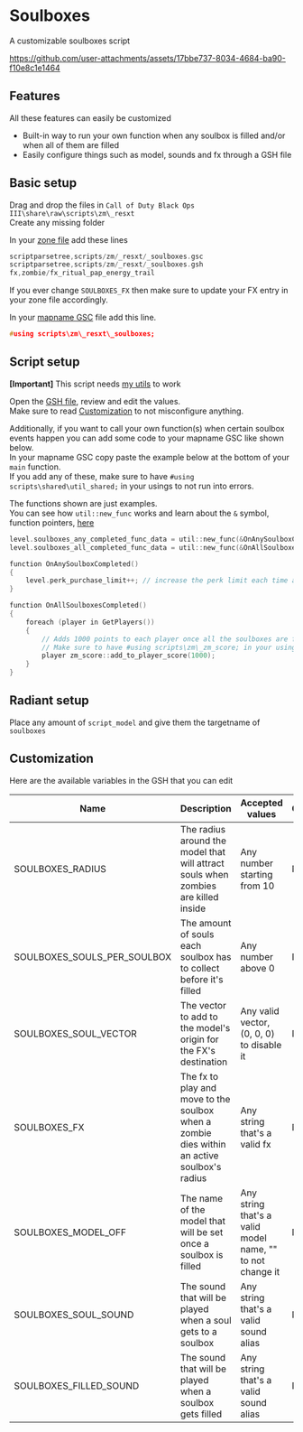 # Soulboxes

A customizable soulboxes script

https://github.com/user-attachments/assets/17bbe737-8034-4684-ba90-f10e8c1e1464

## Features

All these features can easily be customized

- Built-in way to run your own function when any soulbox is filled and/or when all of them are filled
- Easily configure things such as model, sounds and fx through a GSH file

## Basic setup

Drag and drop the files in `Call of Duty Black Ops III\share\raw\scripts\zm\_resxt`  
Create any missing folder

In your [zone file](../README.md#zone-file) add these lines

```c
scriptparsetree,scripts/zm/_resxt/_soulboxes.gsc
scriptparsetree,scripts/zm/_resxt/_soulboxes.gsh
fx,zombie/fx_ritual_pap_energy_trail
```

If you ever change `SOULBOXES_FX` then make sure to update your FX entry in your zone file accordingly.  

In your [mapname GSC](../README.md#glossary) file add this line.  

```c
#using scripts\zm\_resxt\_soulboxes;
```

## Script setup

**[Important]**
This script needs [my utils](../utils) to work

Open the [GSH file](../README.md#glossary), review and edit the values.  
Make sure to read [Customization](#customization) to not misconfigure anything.  

Additionally, if you want to call your own function(s) when certain soulbox events happen you can add some code to your mapname GSC like shown below.  
In your mapname GSC copy paste the example below at the bottom of your `main` function.  
If you add any of these, make sure to have `#using scripts\shared\util_shared;` in your usings to not run into errors.

The functions shown are just examples.  
You can see how `util::new_func` works and learn about the `&` symbol, function pointers, [here](../README.md#function-pointers)

```c
level.soulboxes_any_completed_func_data = util::new_func(&OnAnySoulboxCompleted);
level.soulboxes_all_completed_func_data = util::new_func(&OnAllSoulboxesCompleted);

function OnAnySoulboxCompleted()
{
    level.perk_purchase_limit++; // increase the perk limit each time a soulbox is filled
}

function OnAllSoulboxesCompleted()
{
    foreach (player in GetPlayers())
    {
        // Adds 1000 points to each player once all the soulboxes are filled
        // Make sure to have #using scripts\zm\_zm_score; in your usings if you use it
        player zm_score::add_to_player_score(1000);
    }
}
```

## Radiant setup

Place any amount of `script_model` and give them the targetname of `soulboxes`

## Customization

Here are the available variables in the GSH that you can edit

| Name | Description | Accepted values | Condition |
|---|---|---|---|
| SOULBOXES_RADIUS | The radius around the model that will attract souls when zombies are killed inside | Any number starting from 10 | None |
| SOULBOXES_SOULS_PER_SOULBOX | The amount of souls each soulbox has to collect before it's filled | Any number above 0 | None |
| SOULBOXES_SOUL_VECTOR | The vector to add to the model's origin for the FX's destination | Any valid vector, (0, 0, 0) to disable it | None |
| SOULBOXES_FX | The fx to play and move to the soulbox when a zombie dies within an active soulbox's radius | Any string that's a valid fx | None |
| SOULBOXES_MODEL_OFF | The name of the model that will be set once a soulbox is filled | Any string that's a valid model name, "" to not change it | None |
| SOULBOXES_SOUL_SOUND | The sound that will be played when a soul gets to a soulbox | Any string that's a valid sound alias | None |
| SOULBOXES_FILLED_SOUND | The sound that will be played when a soulbox gets filled | Any string that's a valid sound alias | None |
